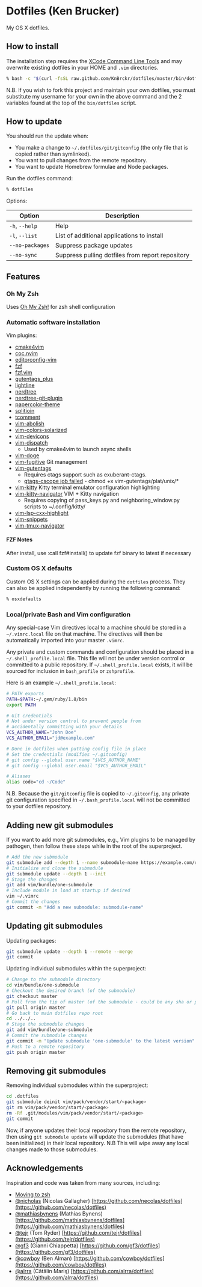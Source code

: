 # Dotfiles (Ken Brucker)

My OS X dotfiles.

## How to install

The installation step requires the [XCode Command Line
Tools](https://developer.apple.com/downloads) and may overwrite existing
dotfiles in your HOME and `.vim` directories.

```bash
% bash -c "$(curl -fsSL raw.github.com/KnBrckr/dotfiles/master/bin/dotfiles)"
```

N.B. If you wish to fork this project and maintain your own dotfiles, you must
substitute my username for your own in the above command and the 2 variables
found at the top of the `bin/dotfiles` script.

## How to update

You should run the update when:

* You make a change to `~/.dotfiles/git/gitconfig` (the only file that is
  copied rather than symlinked).
* You want to pull changes from the remote repository.
* You want to update Homebrew formulae and Node packages.

Run the dotfiles command:

```bash
% dotfiles
```

Options:

| Option | Description |
|----|----|
|`-h`, `--help`|Help|
|`-l`, `--list`|List of additional applications to install|
|`--no-packages`|Suppress package updates|
|`--no-sync`|Suppress pulling dotfiles from report repository|

## Features

### Oh My Zsh

Uses [Oh My Zsh!](https://github.com/ohmyzsh/ohmyzsh/wiki) for zsh shell configuration

### Automatic software installation

Vim plugins:

* [cmake4vim](https://github.com/ilyachur/cmake4vim)
* [coc.nvim](https://github.com/neoclide/coc.nvim)
* [editorconfig-vim](https://github.com/editorconfig/editorconfig-vim)
* [fzf](https://github.com/junegunn/fzf)
* [fzf.vim](https://github.com/junegunn/fzf.vim)
* [gutentags_plus](https://github.com/skywind3000/gutentags_plus)
* [lightline](https://github.com/itchyny/lightline.vim)
* [nerdtree](https://github.com/preservim/nerdtree)
* [nerdtree-git-plugin](https://github.com/Xuyuanp/nerdtree-git-plugin)
* [papercolor-theme](https://github.com/NLKNguyen/papercolor-theme)
* [splitjoin](https://github.com/AndrewRadev/splitjoin.vim)
* [tcomment](https://github.com/tomtom/tcomment_vim)
* [vim-abolish](https://github.com/tpope/vim-abolish)
* [vim-colors-solarized](https://github.com/altercation/vim-colors-solarized)
* [vim-devicons](https://github.com/ryanoasis/vim-devicons)
* [vim-dispatch](https://github.com/tpope/vim-dispatch)
  * Used by cmake4vim to launch async shells
* [vim-doge](https://github.com/kkoomen/vim-doge)
* [vim-fugitive](https://github.com/tpope/vim-fugitive) Git management
* [vim-gutentags](https://github.com/ludovicchabant/vim-gutentags)
  * Requires ctags support such as exuberant-ctags.
  * [gtags-cscope job failed](https://github.com/ludovicchabant/vim-gutentags/issues/322) -
    chmod +x vim-gutentags/plat/unix/*
* [vim-kitty](https://github.com/fladson/vim-kitty) Kitty terminal emulator
  configuration highlighting
* [vim-kitty-navigator](https://github.com/knubie/vim-kitty-navigator) VIM +
  Kitty navigation
  * Requires copying of pass_keys.py and neighboring_window.py scripts to
    ~/.config/kitty/
* [vim-lsp-cxx-highlight](https://github.com/jackguo380/vim-lsp-cxx-highlight)
* [vim-snippets](https://github.com/honza/vim-snippets)
* [vim-tmux-navigator](https://github.com/christoomey/vim-tmux-navigator)

#### FZF Notes

After install, use :call fzf#install() to update fzf binary to latest if necessary

### Custom OS X defaults

Custom OS X settings can be applied during the `dotfiles` process. They can
also be applied independently by running the following command:

```bash
% osxdefaults
```

### Local/private Bash and Vim configuration

Any special-case Vim directives local to a machine should be stored in a
`~/.vimrc.local` file on that machine. The directives will then be automatically
imported into your master `.vimrc`.

Any private and custom commands and configuration should be placed in a
`~/.shell_profile.local` file. This file will not be under version control or
committed to a public repository. If `~/.shell_profile.local` exists, it will be
sourced for inclusion in `bash_profile` or `zshprofile`.

Here is an example `~/.shell_profile.local`:

```bash
# PATH exports
PATH=$PATH:~/.gem/ruby/1.8/bin
export PATH

# Git credentials
# Not under version control to prevent people from
# accidentally committing with your details
VCS_AUTHOR_NAME="John Doe"
VCS_AUTHOR_EMAIL="jd@example.com"

# Done in dotfiles when putting config file in place
# Set the credentials (modifies ~/.gitconfig)
# git config --global user.name "$VCS_AUTHOR_NAME"
# git config --global user.email "$VCS_AUTHOR_EMAIL"

# Aliases
alias code="cd ~/Code"
```

N.B. Because the `git/gitconfig` file is copied to `~/.gitconfig`, any private
git configuration specified in `~/.bash_profile.local` will not be committed to
your dotfiles repository.

## Adding new git submodules

If you want to add more git submodules, e.g., Vim plugins to be managed by
pathogen, then follow these steps while in the root of the superproject.

```bash
# Add the new submodule
git submodule add --depth 1 --name submodule-name https://example.com/remote/path/to/repo.git vim/pack/vendor/opt/submodule-name
# Initialize and clone the submodule
git submodule update --depth 1 --init
# Stage the changes
git add vim/bundle/one-submodule
# Include module in load at startup if desired
vim ~/.vimrc
# Commit the changes
git commit -m "Add a new submodule: submodule-name"
```

## Updating git submodules

Updating packages:

```bash
git submodule update --depth 1 --remote --merge
git commit
```

Updating individual submodules within the superproject:

```bash
# Change to the submodule directory
cd vim/bundle/one-submodule
# Checkout the desired branch (of the submodule)
git checkout master
# Pull from the tip of master (of the submodule - could be any sha or pointer)
git pull origin master
# Go back to main dotfiles repo root
cd ../../..
# Stage the submodule changes
git add vim/bundle/one-submodule
# Commit the submodule changes
git commit -m "Update submodule 'one-submodule' to the latest version"
# Push to a remote repository
git push origin master
```

## Removing git submodules

Removing individual submodules within the superproject:

```bash
cd .dotfiles
git submodule deinit vim/pack/vendor/start/<package>
git rm vim/pack/vendor/start/<package>
rm -Rf .git/modules/vim/pack/vendor/start/<package>
git commit
```

Now, if anyone updates their local repository from the remote repository, then
using `git submodule update` will update the submodules (that have been
initialized) in their local repository. N.B This will wipe away any local
changes made to those submodules.

## Acknowledgements

Inspiration and code was taken from many sources, including:

* [Moving to zsh](https://scriptingosx.com/2019/06/moving-to-zsh/)
* [@nicholas](https://github.com/necolas) (Nicolas Gallagher)
  [https://github.com/necolas/dotfiles](https://github.com/necolas/dotfiles)
* [@mathiasbynens](https://github.com/mathiasbynens) (Mathias Bynens)
  [https://github.com/mathiasbynens/dotfiles](https://github.com/mathiasbynens/dotfiles)
* [@tejr](https://github.com/tejr) (Tom Ryder)
  [https://github.com/tejr/dotfiles](https://github.com/tejr/dotfiles)
* [@gf3](https://github.com/gf3) (Gianni Chiappetta)
  [https://github.com/gf3/dotfiles](https://github.com/gf3/dotfiles)
* [@cowboy](https://github.com/cowboy) (Ben Alman)
  [https://github.com/cowboy/dotfiles](https://github.com/cowboy/dotfiles)
* [@alrra](https://github.com/alrra) (Cãtãlin Mariş)
  [https://github.com/alrra/dotfiles](https://github.com/alrra/dotfiles)
